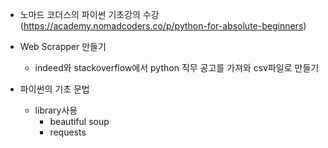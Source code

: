 - 노마드 코더스의 파이썬 기초강의 수강(https://academy.nomadcoders.co/p/python-for-absolute-beginners)  

- Web Scrapper 만들기
    - indeed와 stackoverflow에서 python 직무 공고를 가져와 csv파일로 만들기
    
- 파이썬의 기초 문법
    - library사용
        - beautiful soup
        - requests
    